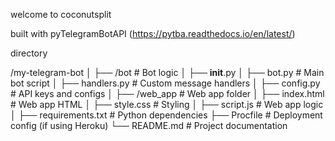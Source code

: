 welcome to coconutsplit

built with pyTelegramBotAPI (https://pytba.readthedocs.io/en/latest/)

directory

/my-telegram-bot
│
├── /bot                    # Bot logic
│   ├── __init__.py
│   ├── bot.py               # Main bot script
│   ├── handlers.py          # Custom message handlers
│   ├── config.py            # API keys and configs
│
├── /web_app                 # Web app folder
│   ├── index.html           # Web app HTML
│   ├── style.css            # Styling
│   ├── script.js            # Web app logic
│
├── requirements.txt         # Python dependencies
├── Procfile                 # Deployment config (if using Heroku)
└── README.md                # Project documentation